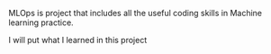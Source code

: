 MLOps is project that includes all the useful coding skills in Machine learning practice.

I will put what I learned in this project
